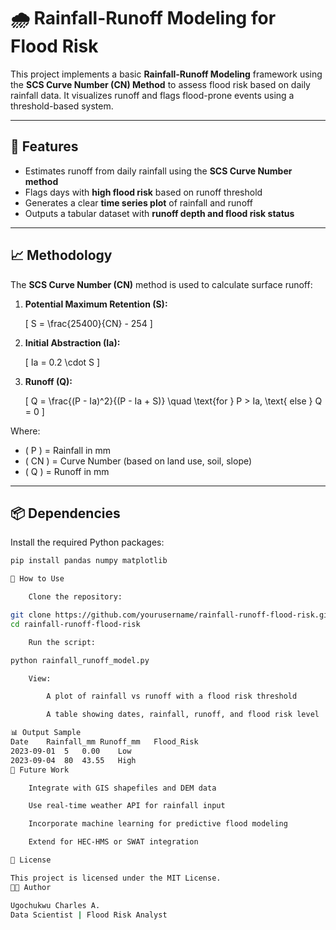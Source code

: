 # 🌧️ Rainfall-Runoff Modeling for Flood Risk

This project implements a basic **Rainfall-Runoff Modeling** framework using the **SCS Curve Number (CN) Method** to assess flood risk based on daily rainfall data. It visualizes runoff and flags flood-prone events using a threshold-based system.

---

## 🧰 Features

- Estimates runoff from daily rainfall using the **SCS Curve Number method**
- Flags days with **high flood risk** based on runoff threshold
- Generates a clear **time series plot** of rainfall and runoff
- Outputs a tabular dataset with **runoff depth and flood risk status**

---

## 📈 Methodology

The **SCS Curve Number (CN)** method is used to calculate surface runoff:

1. **Potential Maximum Retention (S):**

   \[
   S = \frac{25400}{CN} - 254
   \]

2. **Initial Abstraction (Ia):**

   \[
   Ia = 0.2 \cdot S
   \]

3. **Runoff (Q):**

   \[
   Q = \frac{(P - Ia)^2}{(P - Ia + S)} \quad \text{for } P > Ia, \text{ else } Q = 0
   \]

Where:
- \( P \) = Rainfall in mm
- \( CN \) = Curve Number (based on land use, soil, slope)
- \( Q \) = Runoff in mm

---

## 📦 Dependencies

Install the required Python packages:

```bash
pip install pandas numpy matplotlib

🚀 How to Use

    Clone the repository:

git clone https://github.com/yourusername/rainfall-runoff-flood-risk.git
cd rainfall-runoff-flood-risk

    Run the script:

python rainfall_runoff_model.py

    View:

        A plot of rainfall vs runoff with a flood risk threshold

        A table showing dates, rainfall, runoff, and flood risk level

📊 Output Sample
Date	Rainfall_mm	Runoff_mm	Flood_Risk
2023-09-01	5	0.00	Low
2023-09-04	80	43.55	High
🔬 Future Work

    Integrate with GIS shapefiles and DEM data

    Use real-time weather API for rainfall input

    Incorporate machine learning for predictive flood modeling

    Extend for HEC-HMS or SWAT integration

📜 License

This project is licensed under the MIT License.
👨‍💻 Author

Ugochukwu Charles A. 
Data Scientist | Flood Risk Analyst
